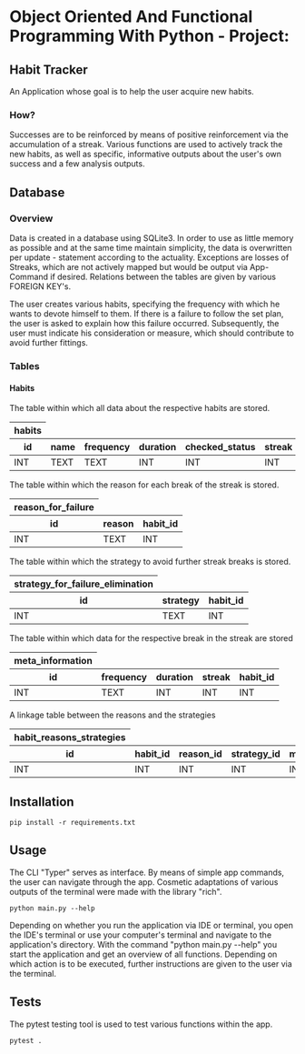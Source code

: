 # Object Oriented And Functional Programming With Python - Project:
## Habit Tracker 
An Application whose goal is to help the user acquire new habits. 

### How?
Successes are to be reinforced by means of positive reinforcement via the accumulation of a streak. 
Various functions are used to actively track the new habits, as well as specific, 
informative outputs about the user's own success and a few analysis outputs. 

## Database

### Overview
Data is created in a database using SQLite3. 
In order to use as little memory as possible and at the same time maintain simplicity, 
the data is overwritten per update - statement according to the actuality. 
Exceptions are losses of Streaks, which are not actively mapped but would be output 
via App-Command if desired. Relations between the tables are given by various FOREIGN KEY's.

The user creates various habits, specifying the frequency with which he wants to devote himself to them. 
If there is a failure to follow the set plan, the user is asked to explain how this failure occurred. 
Subsequently, the user must indicate his consideration or measure, 
which should contribute to avoid further fittings.

### Tables

#### Habits
The table within which all data about the respective habits are stored.
<table>
  <thead>
    <tr>
      <th>habits</th>
        <tr>
            <th>id</th>
            <th>name</th>
            <th>frequency</th>
            <th>duration</th>
            <th>checked_status</th>
            <th>streak</th>
            <th>reason_failure_id</th>
            <th>avoidance_strategy_id</th>
            <th>check_date</th>
            <th>checked_timestamp</th>
        </tr>
  </thead>
  <tbody>
    <tr>
      <td>INT</td>
      <td>TEXT</td>
      <td>TEXT</td>
      <td>INT</td>
      <td>INT</td>
      <td>INT</td>
      <td>INT</td>
      <td>INT</td>
      <td>INT</td>
      <td>DATETIME</td>
    </tr>
  </tbody>
</table>

The table within which the reason for each break of the streak is stored.
<table>
  <thead>
    <tr>
      <th>reason_for_failure</th>
        <tr>
            <th>id</th>
            <th>reason</th>
            <th>habit_id</th>
        </tr>
  </thead>
  <tbody>
    <tr>
      <td>INT</td>
      <td>TEXT</td>
      <td>INT</td>
    </tr>
  </tbody>
</table>

The table within which the strategy to avoid further streak breaks is stored. 
<table>
  <thead>
    <tr>
      <th>strategy_for_failure_elimination</th>
        <tr>
            <th>id</th>
            <th>strategy</th>
            <th>habit_id</th>
        </tr>
  </thead>
  <tbody>
    <tr>
      <td>INT</td>
      <td>TEXT</td>
      <td>INT</td>
    </tr>
  </tbody>
</table>

The table within which data for the respective break in the streak are stored
<table>
  <thead>
    <tr>
      <th>meta_information</th>
        <tr>
            <th>id</th>
            <th>frequency</th>
            <th>duration</th>
            <th>streak</th>
            <th>habit_id</th>
        </tr>
  </thead>
  <tbody>
    <tr>
      <td>INT</td>
      <td>TEXT</td>
      <td>INT</td>
      <td>INT</td>
      <td>INT</td>
    </tr>
  </tbody>
</table>

A linkage table between the reasons and the strategies
<table>
  <thead>
    <tr>
      <th>habit_reasons_strategies</th>
        <tr>
            <th>id</th>
            <th>habit_id</th>
            <th>reason_id</th>
            <th>strategy_id</th>
            <th>meta_information_id</th>
        </tr>
  </thead>
  <tbody>
    <tr>
      <td>INT</td>
      <td>INT</td>
      <td>INT</td>
      <td>INT</td>
      <td>INT</td>
    </tr>
  </tbody>
</table>

## Installation
```shell
pip install -r requirements.txt
```

## Usage
The CLI "Typer" serves as interface.  By means of simple app commands, the user can navigate through the app. 
Cosmetic adaptations of various outputs of the terminal were made with the library "rich". 

```shell
python main.py --help
```
Depending on whether you run the application via IDE or terminal, 
you open the IDE's terminal or use your computer's terminal and navigate to 
the application's directory. With the command "python main.py --help" you start 
the application and get an overview of all functions. Depending on which action 
is to be executed, further instructions are given to the user via the terminal.





## Tests
The pytest testing tool is used to test various functions within the app.
```shell
pytest .
```
